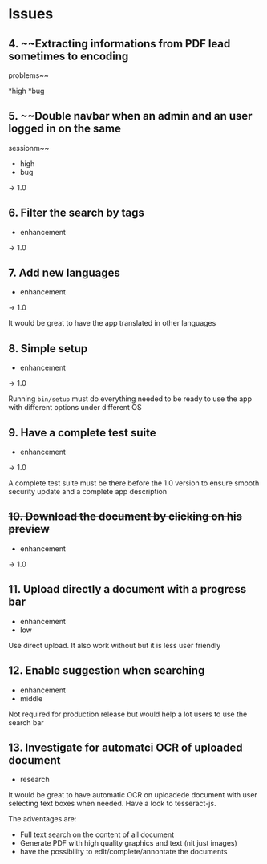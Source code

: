 # Issues

## 4. ~~Extracting informations from PDF lead sometimes to encoding
problems~~

*high
*bug

## 5. ~~Double navbar when an admin and an user logged in on the same
sessionm~~

* high
* bug

-> 1.0

## 6. Filter the search by tags

* enhancement

-> 1.0

## 7. Add new languages

* enhancement

-> 1.0

It would be great to have the app translated in other languages

## 8. Simple setup

* enhancement

-> 1.0

Running `bin/setup` must do everything needed to be ready to use the
app with different options under different OS

## 9. Have a complete test suite

* enhancement

-> 1.0

A complete test suite must be there before the 1.0 version to ensure
smooth security update and a complete app description

## ~~10. Download the document by clicking on his preview~~

* enhancement

-> 1.0

## 11. Upload directly a document with a progress bar

* enhancement
* low

Use direct upload. It also work without but it is less user friendly

## 12. Enable suggestion when searching

* enhancement
* middle

Not required for production release but would help a lot users to use
the search bar

## 13. Investigate for automatci OCR of uploaded document

* research

It would be great to have automatic OCR on uploadede document with user
selecting text boxes when needed. Have a look to tesseract-js.

The adventages are:

* Full text search on the content of all document
* Generate PDF with high quality graphics and text (nit just images)
* have the possibility to edit/complete/annontate the documents
